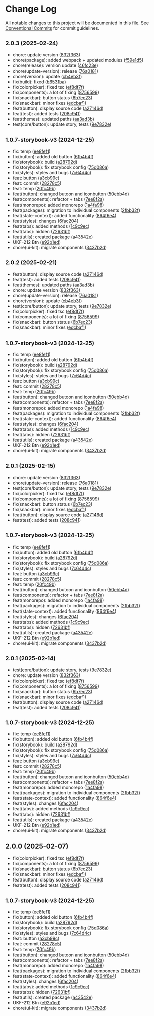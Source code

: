 # Change Log

All notable changes to this project will be documented in this file.
See [Conventional Commits](https://conventionalcommits.org) for commit guidelines.

## <small>2.0.3 (2025-02-24)</small>

* chore: update version ([832f363](https://gitlab.optimacros.com/fe/ui-kit/commit/832f363))
* chore(package): added webpack + updated modules ([f59e1d5](https://gitlab.optimacros.com/fe/ui-kit/commit/f59e1d5))
* chore(release): version update ([46fc23e](https://gitlab.optimacros.com/fe/ui-kit/commit/46fc23e))
* chore(update-version): release ([76a0181](https://gitlab.optimacros.com/fe/ui-kit/commit/76a0181))
* chore(version): update ([cb4eb3f](https://gitlab.optimacros.com/fe/ui-kit/commit/cb4eb3f))
* fix(build): fixed ([b6531ba](https://gitlab.optimacros.com/fe/ui-kit/commit/b6531ba))
* fix(colorpicker): fixed tsc ([ef8df7f](https://gitlab.optimacros.com/fe/ui-kit/commit/ef8df7f))
* fix(components): a lot of fixing ([8756599](https://gitlab.optimacros.com/fe/ui-kit/commit/8756599))
* fix(snackbar): button status ([6b7ec23](https://gitlab.optimacros.com/fe/ui-kit/commit/6b7ec23))
* fix(snackbar): minor fixes ([edcbaf1](https://gitlab.optimacros.com/fe/ui-kit/commit/edcbaf1))
* feat(button): display source code ([a27146d](https://gitlab.optimacros.com/fe/ui-kit/commit/a27146d))
* feat(test): added tests ([208c941](https://gitlab.optimacros.com/fe/ui-kit/commit/208c941))
* feat(themes): updated paths ([aa3ad3b](https://gitlab.optimacros.com/fe/ui-kit/commit/aa3ad3b))
* test(core/button): update story, tests ([9e7832e](https://gitlab.optimacros.com/fe/ui-kit/commit/9e7832e))



## <small>1.0.7-storybook-v3 (2024-12-25)</small>

* fix: temp ([ee8fef1](https://gitlab.optimacros.com/fe/ui-kit/commit/ee8fef1))
* fix(button): added old button ([6fb4b4f](https://gitlab.optimacros.com/fe/ui-kit/commit/6fb4b4f))
* fix(storybook): build ([a28792d](https://gitlab.optimacros.com/fe/ui-kit/commit/a28792d))
* fix(storybook): fix storybook config ([75d086a](https://gitlab.optimacros.com/fe/ui-kit/commit/75d086a))
* fix(styles): styles and bugs ([7c64d4c](https://gitlab.optimacros.com/fe/ui-kit/commit/7c64d4c))
* feat: button ([a3cb99c](https://gitlab.optimacros.com/fe/ui-kit/commit/a3cb99c))
* feat: commit ([28278c5](https://gitlab.optimacros.com/fe/ui-kit/commit/28278c5))
* feat: temp ([20fc49b](https://gitlab.optimacros.com/fe/ui-kit/commit/20fc49b))
* feat(button): changed butoon and iconbutton ([50ebb4d](https://gitlab.optimacros.com/fe/ui-kit/commit/50ebb4d))
* feat(components): refactor + tabs ([7ee8f2a](https://gitlab.optimacros.com/fe/ui-kit/commit/7ee8f2a))
* feat(monorepo): added monorepo ([1a4fa98](https://gitlab.optimacros.com/fe/ui-kit/commit/1a4fa98))
* feat(packages): migration to individual components ([2fbb32f](https://gitlab.optimacros.com/fe/ui-kit/commit/2fbb32f))
* feat(state-context): added functionality ([864f6e4](https://gitlab.optimacros.com/fe/ui-kit/commit/864f6e4))
* feat(styles): changes ([6fac204](https://gitlab.optimacros.com/fe/ui-kit/commit/6fac204))
* feat(tabs): added methods ([1c9c9ec](https://gitlab.optimacros.com/fe/ui-kit/commit/1c9c9ec))
* feat(tabs): hidden ([72631bf](https://gitlab.optimacros.com/fe/ui-kit/commit/72631bf))
* feat(utils): created package ([a43542e](https://gitlab.optimacros.com/fe/ui-kit/commit/a43542e))
* UKF-212 Btn ([e92b1ed](https://gitlab.optimacros.com/fe/ui-kit/commit/e92b1ed))
* chore(ui-kit): migrate components ([3437b2d](https://gitlab.optimacros.com/fe/ui-kit/commit/3437b2d))





## <small>2.0.2 (2025-02-21)</small>

* feat(button): display source code ([a27146d](https://gitlab.optimacros.com/fe/ui-kit/commit/a27146d))
* feat(test): added tests ([208c941](https://gitlab.optimacros.com/fe/ui-kit/commit/208c941))
* feat(themes): updated paths ([aa3ad3b](https://gitlab.optimacros.com/fe/ui-kit/commit/aa3ad3b))
* chore: update version ([832f363](https://gitlab.optimacros.com/fe/ui-kit/commit/832f363))
* chore(update-version): release ([76a0181](https://gitlab.optimacros.com/fe/ui-kit/commit/76a0181))
* chore(version): update ([cb4eb3f](https://gitlab.optimacros.com/fe/ui-kit/commit/cb4eb3f))
* test(core/button): update story, tests ([9e7832e](https://gitlab.optimacros.com/fe/ui-kit/commit/9e7832e))
* fix(colorpicker): fixed tsc ([ef8df7f](https://gitlab.optimacros.com/fe/ui-kit/commit/ef8df7f))
* fix(components): a lot of fixing ([8756599](https://gitlab.optimacros.com/fe/ui-kit/commit/8756599))
* fix(snackbar): button status ([6b7ec23](https://gitlab.optimacros.com/fe/ui-kit/commit/6b7ec23))
* fix(snackbar): minor fixes ([edcbaf1](https://gitlab.optimacros.com/fe/ui-kit/commit/edcbaf1))



## <small>1.0.7-storybook-v3 (2024-12-25)</small>

* fix: temp ([ee8fef1](https://gitlab.optimacros.com/fe/ui-kit/commit/ee8fef1))
* fix(button): added old button ([6fb4b4f](https://gitlab.optimacros.com/fe/ui-kit/commit/6fb4b4f))
* fix(storybook): build ([a28792d](https://gitlab.optimacros.com/fe/ui-kit/commit/a28792d))
* fix(storybook): fix storybook config ([75d086a](https://gitlab.optimacros.com/fe/ui-kit/commit/75d086a))
* fix(styles): styles and bugs ([7c64d4c](https://gitlab.optimacros.com/fe/ui-kit/commit/7c64d4c))
* feat: button ([a3cb99c](https://gitlab.optimacros.com/fe/ui-kit/commit/a3cb99c))
* feat: commit ([28278c5](https://gitlab.optimacros.com/fe/ui-kit/commit/28278c5))
* feat: temp ([20fc49b](https://gitlab.optimacros.com/fe/ui-kit/commit/20fc49b))
* feat(button): changed butoon and iconbutton ([50ebb4d](https://gitlab.optimacros.com/fe/ui-kit/commit/50ebb4d))
* feat(components): refactor + tabs ([7ee8f2a](https://gitlab.optimacros.com/fe/ui-kit/commit/7ee8f2a))
* feat(monorepo): added monorepo ([1a4fa98](https://gitlab.optimacros.com/fe/ui-kit/commit/1a4fa98))
* feat(packages): migration to individual components ([2fbb32f](https://gitlab.optimacros.com/fe/ui-kit/commit/2fbb32f))
* feat(state-context): added functionality ([864f6e4](https://gitlab.optimacros.com/fe/ui-kit/commit/864f6e4))
* feat(styles): changes ([6fac204](https://gitlab.optimacros.com/fe/ui-kit/commit/6fac204))
* feat(tabs): added methods ([1c9c9ec](https://gitlab.optimacros.com/fe/ui-kit/commit/1c9c9ec))
* feat(tabs): hidden ([72631bf](https://gitlab.optimacros.com/fe/ui-kit/commit/72631bf))
* feat(utils): created package ([a43542e](https://gitlab.optimacros.com/fe/ui-kit/commit/a43542e))
* UKF-212 Btn ([e92b1ed](https://gitlab.optimacros.com/fe/ui-kit/commit/e92b1ed))
* chore(ui-kit): migrate components ([3437b2d](https://gitlab.optimacros.com/fe/ui-kit/commit/3437b2d))





## <small>2.0.1 (2025-02-15)</small>

* chore: update version ([832f363](https://gitlab.optimacros.com/fe/ui-kit/commit/832f363))
* chore(update-version): release ([76a0181](https://gitlab.optimacros.com/fe/ui-kit/commit/76a0181))
* test(core/button): update story, tests ([9e7832e](https://gitlab.optimacros.com/fe/ui-kit/commit/9e7832e))
* fix(colorpicker): fixed tsc ([ef8df7f](https://gitlab.optimacros.com/fe/ui-kit/commit/ef8df7f))
* fix(components): a lot of fixing ([8756599](https://gitlab.optimacros.com/fe/ui-kit/commit/8756599))
* fix(snackbar): button status ([6b7ec23](https://gitlab.optimacros.com/fe/ui-kit/commit/6b7ec23))
* fix(snackbar): minor fixes ([edcbaf1](https://gitlab.optimacros.com/fe/ui-kit/commit/edcbaf1))
* feat(button): display source code ([a27146d](https://gitlab.optimacros.com/fe/ui-kit/commit/a27146d))
* feat(test): added tests ([208c941](https://gitlab.optimacros.com/fe/ui-kit/commit/208c941))



## <small>1.0.7-storybook-v3 (2024-12-25)</small>

* fix: temp ([ee8fef1](https://gitlab.optimacros.com/fe/ui-kit/commit/ee8fef1))
* fix(button): added old button ([6fb4b4f](https://gitlab.optimacros.com/fe/ui-kit/commit/6fb4b4f))
* fix(storybook): build ([a28792d](https://gitlab.optimacros.com/fe/ui-kit/commit/a28792d))
* fix(storybook): fix storybook config ([75d086a](https://gitlab.optimacros.com/fe/ui-kit/commit/75d086a))
* fix(styles): styles and bugs ([7c64d4c](https://gitlab.optimacros.com/fe/ui-kit/commit/7c64d4c))
* feat: button ([a3cb99c](https://gitlab.optimacros.com/fe/ui-kit/commit/a3cb99c))
* feat: commit ([28278c5](https://gitlab.optimacros.com/fe/ui-kit/commit/28278c5))
* feat: temp ([20fc49b](https://gitlab.optimacros.com/fe/ui-kit/commit/20fc49b))
* feat(button): changed butoon and iconbutton ([50ebb4d](https://gitlab.optimacros.com/fe/ui-kit/commit/50ebb4d))
* feat(components): refactor + tabs ([7ee8f2a](https://gitlab.optimacros.com/fe/ui-kit/commit/7ee8f2a))
* feat(monorepo): added monorepo ([1a4fa98](https://gitlab.optimacros.com/fe/ui-kit/commit/1a4fa98))
* feat(packages): migration to individual components ([2fbb32f](https://gitlab.optimacros.com/fe/ui-kit/commit/2fbb32f))
* feat(state-context): added functionality ([864f6e4](https://gitlab.optimacros.com/fe/ui-kit/commit/864f6e4))
* feat(styles): changes ([6fac204](https://gitlab.optimacros.com/fe/ui-kit/commit/6fac204))
* feat(tabs): added methods ([1c9c9ec](https://gitlab.optimacros.com/fe/ui-kit/commit/1c9c9ec))
* feat(tabs): hidden ([72631bf](https://gitlab.optimacros.com/fe/ui-kit/commit/72631bf))
* feat(utils): created package ([a43542e](https://gitlab.optimacros.com/fe/ui-kit/commit/a43542e))
* UKF-212 Btn ([e92b1ed](https://gitlab.optimacros.com/fe/ui-kit/commit/e92b1ed))
* chore(ui-kit): migrate components ([3437b2d](https://gitlab.optimacros.com/fe/ui-kit/commit/3437b2d))





## <small>2.0.1 (2025-02-14)</small>

* test(core/button): update story, tests ([9e7832e](https://gitlab.optimacros.com/fe/ui-kit/commit/9e7832e))
* chore: update version ([832f363](https://gitlab.optimacros.com/fe/ui-kit/commit/832f363))
* fix(colorpicker): fixed tsc ([ef8df7f](https://gitlab.optimacros.com/fe/ui-kit/commit/ef8df7f))
* fix(components): a lot of fixing ([8756599](https://gitlab.optimacros.com/fe/ui-kit/commit/8756599))
* fix(snackbar): button status ([6b7ec23](https://gitlab.optimacros.com/fe/ui-kit/commit/6b7ec23))
* fix(snackbar): minor fixes ([edcbaf1](https://gitlab.optimacros.com/fe/ui-kit/commit/edcbaf1))
* feat(button): display source code ([a27146d](https://gitlab.optimacros.com/fe/ui-kit/commit/a27146d))
* feat(test): added tests ([208c941](https://gitlab.optimacros.com/fe/ui-kit/commit/208c941))



## <small>1.0.7-storybook-v3 (2024-12-25)</small>

* fix: temp ([ee8fef1](https://gitlab.optimacros.com/fe/ui-kit/commit/ee8fef1))
* fix(button): added old button ([6fb4b4f](https://gitlab.optimacros.com/fe/ui-kit/commit/6fb4b4f))
* fix(storybook): build ([a28792d](https://gitlab.optimacros.com/fe/ui-kit/commit/a28792d))
* fix(storybook): fix storybook config ([75d086a](https://gitlab.optimacros.com/fe/ui-kit/commit/75d086a))
* fix(styles): styles and bugs ([7c64d4c](https://gitlab.optimacros.com/fe/ui-kit/commit/7c64d4c))
* feat: button ([a3cb99c](https://gitlab.optimacros.com/fe/ui-kit/commit/a3cb99c))
* feat: commit ([28278c5](https://gitlab.optimacros.com/fe/ui-kit/commit/28278c5))
* feat: temp ([20fc49b](https://gitlab.optimacros.com/fe/ui-kit/commit/20fc49b))
* feat(button): changed butoon and iconbutton ([50ebb4d](https://gitlab.optimacros.com/fe/ui-kit/commit/50ebb4d))
* feat(components): refactor + tabs ([7ee8f2a](https://gitlab.optimacros.com/fe/ui-kit/commit/7ee8f2a))
* feat(monorepo): added monorepo ([1a4fa98](https://gitlab.optimacros.com/fe/ui-kit/commit/1a4fa98))
* feat(packages): migration to individual components ([2fbb32f](https://gitlab.optimacros.com/fe/ui-kit/commit/2fbb32f))
* feat(state-context): added functionality ([864f6e4](https://gitlab.optimacros.com/fe/ui-kit/commit/864f6e4))
* feat(styles): changes ([6fac204](https://gitlab.optimacros.com/fe/ui-kit/commit/6fac204))
* feat(tabs): added methods ([1c9c9ec](https://gitlab.optimacros.com/fe/ui-kit/commit/1c9c9ec))
* feat(tabs): hidden ([72631bf](https://gitlab.optimacros.com/fe/ui-kit/commit/72631bf))
* feat(utils): created package ([a43542e](https://gitlab.optimacros.com/fe/ui-kit/commit/a43542e))
* UKF-212 Btn ([e92b1ed](https://gitlab.optimacros.com/fe/ui-kit/commit/e92b1ed))
* chore(ui-kit): migrate components ([3437b2d](https://gitlab.optimacros.com/fe/ui-kit/commit/3437b2d))





## 2.0.0 (2025-02-07)

* fix(colorpicker): fixed tsc ([ef8df7f](https://gitlab.optimacros.com/fe/ui-kit/commit/ef8df7f))
* fix(components): a lot of fixing ([8756599](https://gitlab.optimacros.com/fe/ui-kit/commit/8756599))
* fix(snackbar): button status ([6b7ec23](https://gitlab.optimacros.com/fe/ui-kit/commit/6b7ec23))
* fix(snackbar): minor fixes ([edcbaf1](https://gitlab.optimacros.com/fe/ui-kit/commit/edcbaf1))
* feat(button): display source code ([a27146d](https://gitlab.optimacros.com/fe/ui-kit/commit/a27146d))
* feat(test): added tests ([208c941](https://gitlab.optimacros.com/fe/ui-kit/commit/208c941))



## <small>1.0.7-storybook-v3 (2024-12-25)</small>

* fix: temp ([ee8fef1](https://gitlab.optimacros.com/fe/ui-kit/commit/ee8fef1))
* fix(button): added old button ([6fb4b4f](https://gitlab.optimacros.com/fe/ui-kit/commit/6fb4b4f))
* fix(storybook): build ([a28792d](https://gitlab.optimacros.com/fe/ui-kit/commit/a28792d))
* fix(storybook): fix storybook config ([75d086a](https://gitlab.optimacros.com/fe/ui-kit/commit/75d086a))
* fix(styles): styles and bugs ([7c64d4c](https://gitlab.optimacros.com/fe/ui-kit/commit/7c64d4c))
* feat: button ([a3cb99c](https://gitlab.optimacros.com/fe/ui-kit/commit/a3cb99c))
* feat: commit ([28278c5](https://gitlab.optimacros.com/fe/ui-kit/commit/28278c5))
* feat: temp ([20fc49b](https://gitlab.optimacros.com/fe/ui-kit/commit/20fc49b))
* feat(button): changed butoon and iconbutton ([50ebb4d](https://gitlab.optimacros.com/fe/ui-kit/commit/50ebb4d))
* feat(components): refactor + tabs ([7ee8f2a](https://gitlab.optimacros.com/fe/ui-kit/commit/7ee8f2a))
* feat(monorepo): added monorepo ([1a4fa98](https://gitlab.optimacros.com/fe/ui-kit/commit/1a4fa98))
* feat(packages): migration to individual components ([2fbb32f](https://gitlab.optimacros.com/fe/ui-kit/commit/2fbb32f))
* feat(state-context): added functionality ([864f6e4](https://gitlab.optimacros.com/fe/ui-kit/commit/864f6e4))
* feat(styles): changes ([6fac204](https://gitlab.optimacros.com/fe/ui-kit/commit/6fac204))
* feat(tabs): added methods ([1c9c9ec](https://gitlab.optimacros.com/fe/ui-kit/commit/1c9c9ec))
* feat(tabs): hidden ([72631bf](https://gitlab.optimacros.com/fe/ui-kit/commit/72631bf))
* feat(utils): created package ([a43542e](https://gitlab.optimacros.com/fe/ui-kit/commit/a43542e))
* UKF-212 Btn ([e92b1ed](https://gitlab.optimacros.com/fe/ui-kit/commit/e92b1ed))
* chore(ui-kit): migrate components ([3437b2d](https://gitlab.optimacros.com/fe/ui-kit/commit/3437b2d))
